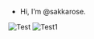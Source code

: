 - Hi, I’m @sakkarose.

![Test](https://raw.githubusercontent.com/username/github-stats/master/generated/overview.svg#gh-light-mode-only)
![Test1](https://raw.githubusercontent.com/username/github-stats/master/generated/languages.svg#gh-light-mode-only)

